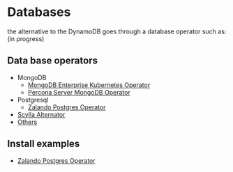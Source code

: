 # Databases

the alternative to the DynamoDB goes through a database operator such as:
(in progress)

## Data base operators

- MongoDB
  - [MongoDB Enterprise Kubernetes Operator](https://github.com/mongodb/mongodb-enterprise-kubernetes)
  - [Percona Server MongoDB Operator](https://www.percona.com/software/percona-kubernetes-operators)
- Postgresql
  - [Zalando Postgres Operator](https://github.com/zalando/postgres-operator)
- [Scylla Alternator](https://docs.scylladb.com/using-scylla/alternator/)
- [Others](https://operatorhub.io/?category=Database)


## Install examples

- [Zalando Postgres Operator](./zalandoPostgreOperator.md)